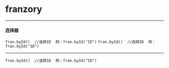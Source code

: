 # franzory
* * *
#### 选择器
` fran.byId()  //选择ID  例：fran.byId("ID") `
` fran.byId()  //选择ID  例：fran.byId("ID") `
* * *
` fran.byId()  //选择ID  例：fran.byId("ID") `

